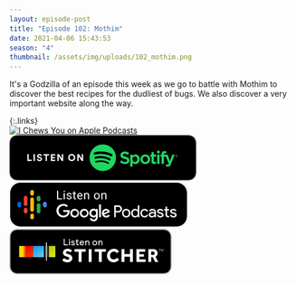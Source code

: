 ```yaml
---
layout: episode-post
title: "Episode 102: Mothim"
date: 2021-04-06 15:43:53
season: "4"
thumbnail: /assets/img/uploads/102_mothim.png
---
```

It's a Godzilla of an episode this week as we go to battle with Mothim to discover the best recipes for the dudliest of bugs. We also discover a very important website along the way.

{:.links}  
[![I Chews You on Apple Podcasts](https://linkmaker.itunes.apple.com/en-us/badge-lrg.svg?releaseDate=2019-04-16T00:00:00Z&kind=podcast&bubble=podcasts)](https://podcasts.apple.com/us/podcast/102-mothim/id1455409177?i=1000515984894)  [![I Chews You on Spotify](/assets/img/uploads/spotify-badge-button.svg)](https://open.spotify.com/episode/60QI59VvqtnsPJI4p8brWk?si=goXoOdjnQaW6bKWmkGCCNw)  [![I Chews You on Google Podcasts](/assets/img/uploads/google-podcasts-badge-button.svg)](https://podcasts.google.com/feed/aHR0cHM6Ly9pY2hld3N5b3UubGlic3luLmNvbS9yc3M/episode/MzRiZGZiOTktYzJiZC00YWY2LWIzM2MtNDg4NjgyYTBhMDY1?sa=X&ved=0CA0QkfYCahcKEwjwlsK-2OrvAhUAAAAAHQAAAAAQAQ)  [![I Chews You on Stitcher](/assets/img/uploads/stitcher-badge-button.svg)](https://www.stitcher.com/s?eid=82958779)